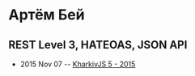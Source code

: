 # Артём Бей

## REST Level 3, HATEOAS, JSON API
- 2015 Nov 07 -- [KharkivJS 5 - 2015](https://www.youtube.com/watch?v=MmyvNUAnI64)    

